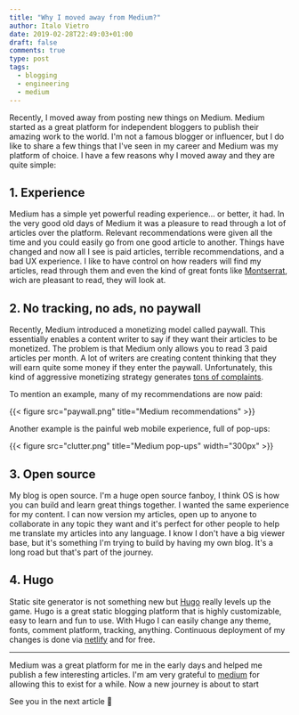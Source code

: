 ```yaml
---
title: "Why I moved away from Medium?"
author: Italo Vietro
date: 2019-02-28T22:49:03+01:00
draft: false
comments: true
type: post
tags: 
  - blogging
  - engineering
  - medium
---
```


Recently, I moved away from posting new things on Medium. Medium started as a great platform for independent bloggers to publish their amazing work to the world. I'm not a famous blogger or influencer, but I do like to share a few things that I've seen in my career and Medium was my platform of choice. I have a few reasons why I moved away and they are quite simple:

## 1. Experience
Medium has a simple yet powerful reading experience… or better, it had. In the very good old days of Medium it was a pleasure to read through a lot of articles over the platform. Relevant recommendations were given all the time and you could easily go from one good article to another. Things have changed and now all I see is paid articles, terrible recommendations, and a bad UX experience. I like to have control on how readers will find my articles, read through them and even the kind of great fonts like [Montserrat](https://fonts.google.com/specimen/Montserrat), wich are pleasant to read, they will look at.

## 2. No tracking, no ads, no paywall
Recently, Medium introduced a monetizing model called paywall. This essentially enables a content writer to say if they want their articles to be monetized. The problem is that Medium only allows you to read 3 paid articles per month. A lot of writers are creating content thinking that they will earn quite some money if they enter the paywall. Unfortunately, this kind of aggressive monetizing strategy generates [tons of complaints](https://mobile.twitter.com/search?q=paywall%20medium&src=typed_query&f=live).

To mention an example, many of my recommendations are now paid:

{{< figure src="paywall.png" title="Medium recommendations" >}}

Another example is the painful web mobile experience, full of pop-ups:

{{< figure src="clutter.png" title="Medium pop-ups" width="300px" >}}

## 3. Open source
My blog is open source. I'm a huge open source fanboy, I think OS is how you can build and learn great things together. I wanted the same experience for my content. I can now version my articles, open up to anyone to collaborate in any topic they want and it's perfect for other people to help me translate my articles into any language. I know I don't have a big viewer base, but it's something I'm trying to build by having my own blog. It's a long road but that's part of the journey.

## 4. Hugo
Static site generator is not something new but [Hugo](https://gohugo.io) really levels up the game. Hugo is a great static blogging platform that is highly customizable, easy to learn and fun to use.
With Hugo I can easily change any theme, fonts, comment platform, tracking, anything. Continuous deployment of my changes is done via [netlify](https://www.netlify.com) and for free.

---

Medium was a great platform for me in the early days and helped me publish a few interesting articles. I'm am very grateful to [medium](https://twitter.com/Medium) for allowing this to exist for a while. Now a new journey is about to start

See you in the next article :wave:
